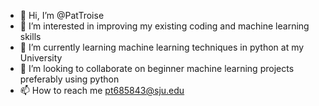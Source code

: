 - 👋 Hi, I’m @PatTroise
- 👀 I’m interested in improving my existing coding and machine learning skills
- 🌱 I’m currently learning machine learning techniques in python at my University
- 💞️ I’m looking to collaborate on beginner machine learning projects preferably using python
- 📫 How to reach me pt685843@sju.edu

<!---
PatTroise/PatTroise is a ✨ special ✨ repository because its `README.md` (this file) appears on your GitHub profile.
You can click the Preview link to take a look at your changes.
--->

